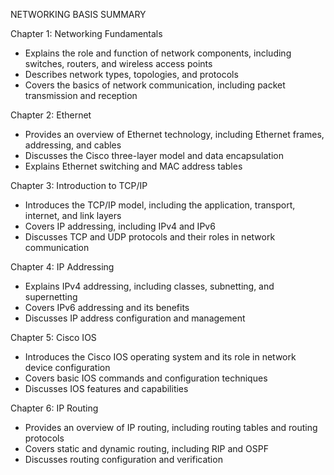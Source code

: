  NETWORKING BASIS SUMMARY
   
   
   Chapter 1: Networking Fundamentals

- Explains the role and function of network components, including switches, routers, and wireless access points
- Describes network types, topologies, and protocols
- Covers the basics of network communication, including packet transmission and reception

Chapter 2: Ethernet

- Provides an overview of Ethernet technology, including Ethernet frames, addressing, and cables
- Discusses the Cisco three-layer model and data encapsulation
- Explains Ethernet switching and MAC address tables

Chapter 3: Introduction to TCP/IP

- Introduces the TCP/IP model, including the application, transport, internet, and link layers
- Covers IP addressing, including IPv4 and IPv6
- Discusses TCP and UDP protocols and their roles in network communication

Chapter 4: IP Addressing

- Explains IPv4 addressing, including classes, subnetting, and supernetting
- Covers IPv6 addressing and its benefits
- Discusses IP address configuration and management

Chapter 5: Cisco IOS

- Introduces the Cisco IOS operating system and its role in network device configuration
- Covers basic IOS commands and configuration techniques
- Discusses IOS features and capabilities

Chapter 6: IP Routing

- Provides an overview of IP routing, including routing tables and routing protocols
- Covers static and dynamic routing, including RIP and OSPF
- Discusses routing configuration and verification
